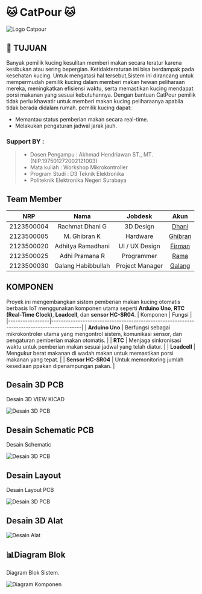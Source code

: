# 🐱 **CatPour** 🐱

![Logo Catpour](ASSET/logo%20Catpour.png)

## 📌 **TUJUAN**

Banyak pemilik kucing kesulitan memberi makan secara teratur karena kesibukan atau sering bepergian. Ketidakteraturan ini bisa berdampak pada kesehatan kucing. Untuk mengatasi hal tersebut,Sistem ini dirancang untuk mempermudah pemilik kucing dalam memberi makan hewan peliharaan mereka, meningkatkan efisiensi waktu, serta memastikan kucing mendapat porsi makanan yang sesuai kebutuhannya. Dengan bantuan CatPour pemilik tidak perlu khawatir untuk memberi makan kucing peliharaanya apabila tidak berada didalam rumah.
pemilik kucing dapat:
- Memantau status pemberian makan secara real-time.
- Melakukan pengaturan jadwal jarak jauh.
### Support BY :
>- Dosen Pengampu : Akhmad Hendriawan ST., MT. (NIP.197501272002121003)<br>
>- Mata kuliah : Workshop Mikrokontroller<br>
>- Program Studi : D3 Teknik Elektronika<br>
>- Politeknik Elektronika Negeri Surabaya<br>
## Team Member
|      NRP      |        Nama       |        Jobdesk        |                    Akun                  |
| :-----------: |:----------------: | :-------------------: | :---------------------------------------:|
| 2123500004    | Rachmat Dhani G   | 3D Design             | [Dhani](https://github.com/rachmatdhani)
| 2123500005    | M. Ghibran K      | Hardware              | [Ghibran](https://github.com/Smolyyymokka)
| 2123500020    | Adhitya Ramadhani | UI / UX Design        | [Firman](https://github.com/adhitya161004)
| 2123500025    | Adhi Pramana R    | Programmer            | [Rama](https://github.com/Adhi-Rama)
| 2123500030    | Galang Habibbullah| Project Manager       | [Galang](https://github.com/GalangHabibbullah)
## KOMPONEN 
Proyek ini mengembangkan sistem pemberian makan kucing otomatis berbasis IoT menggunakan komponen utama seperti **Arduino Uno**, **RTC (Real-Time Clock)**, **Loadcell**, dan **sensor HC-SR04**. 
| Komponen        | Fungsi                                                                                   |
|-----------------|------------------------------------------------------------------------------------------|
| **Arduino Uno** | Berfungsi sebagai mikrokontroler utama yang mengontrol sistem, komunikasi sensor, dan pengaturan pemberian makan otomatis. |
| **RTC**         | Menjaga sinkronisasi waktu untuk pemberian makan sesuai jadwal yang telah diatur.         |
| **Loadcell**    | Mengukur berat makanan di wadah makan untuk memastikan porsi makanan yang tepat.          |
| **Sensor HC-SR04** | Untuk memonitoring jumlah kesediaan ppakan dipenampungan pakan.    |
## Desain 3D PCB
Desain 3D VIEW KICAD

![Desain 3D PCB](HARDWARE/hardware/3D.png)

## Desain Schematic PCB
Desain Schematic 

![Desain 3D PCB](HARDWARE/hardware/Schematic.png)

## Desain Layout
Desain Layout PCB 

![Desain 3D PCB](HARDWARE/hardware/Layout.png)

## Desain 3D Alat
![Desain Alat](3D/desain%20alat.jpeg)

## 📊Diagram Blok
Diagram Blok Sistem.

![Diagram Komponen](ASSET/Diagram-Sistem.png)

